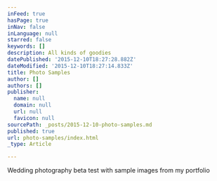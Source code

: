 ```yaml
---
inFeed: true
hasPage: true
inNav: false
inLanguage: null
starred: false
keywords: []
description: All kinds of goodies
datePublished: '2015-12-10T18:27:28.882Z'
dateModified: '2015-12-10T18:27:14.833Z'
title: Photo Samples
author: []
authors: []
publisher:
  name: null
  domain: null
  url: null
  favicon: null
sourcePath: _posts/2015-12-10-photo-samples.md
published: true
url: photo-samples/index.html
_type: Article

---
```

Wedding photography beta test with sample images from my portfolio
